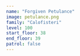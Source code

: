 ```yaml
---
name: "Forgiven Petulance"
image: petulance.png
family: "Calofisteri"
level: 100
start_floor: 38
end_floor: 39
patrol: false
---
```

